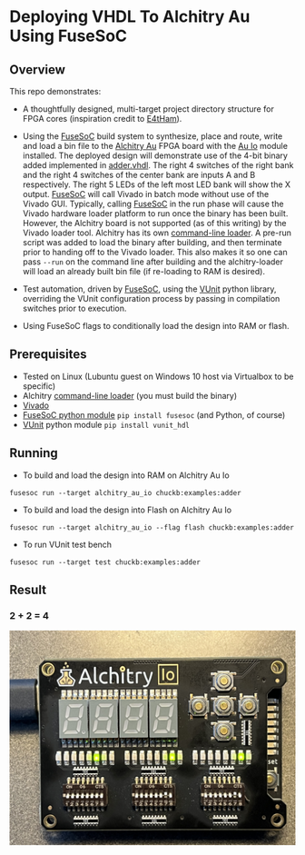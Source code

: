 # Deploying VHDL To Alchitry Au Using FuseSoC

## Overview

This repo demonstrates:
- A thoughtfully designed, multi-target project directory structure for FPGA cores (inspiration credit to [E4tHam]).

- Using the [FuseSoC] build system to synthesize, place and route, write and load a bin file to the [Alchitry Au] FPGA board with the [Au Io] module installed. The deployed design will demonstrate use of the 4-bit binary added implemented in [adder.vhdl]. The right 4 switches of the right bank and the right 4 switches of the center bank are inputs A and B respectively. The right 5 LEDs of the left most LED bank will show the X output. [FuseSoC] will call Vivado in batch mode without use of the Vivado GUI. Typically, calling [FuseSoC] in the run phase will cause the Vivado hardware loader platform to run once the binary has been built. However, the Alchitry board is not supported (as of this writing) by the Vivado loader tool. Alchitry has its own [command-line loader]. A pre-run script was added to load the binary after building, and then terminate prior to handing off to the Vivado loader. This also makes it so one can pass `--run` on the command line after building and the alchitry-loader will load an already built bin file (if re-loading to RAM is desired).

- Test automation, driven by [FuseSoC], using the [VUnit] python library, overriding the VUnit configuration process by passing in compilation switches prior to execution.

- Using FuseSoC flags to conditionally load the design into RAM or flash.

## Prerequisites
- Tested on Linux (Lubuntu guest on Windows 10 host via Virtualbox to be specific)
- Alchitry [command-line loader] (you must build the binary)
- [Vivado]
- [FuseSoC python module] `pip install fusesoc` (and Python, of course)
- [VUnit] python module `pip install vunit_hdl`

## Running
- To build and load the design into RAM on Alchitry Au Io
```
fusesoc run --target alchitry_au_io chuckb:examples:adder
```
- To build and load the design into Flash on Alchitry Au Io
```
fusesoc run --target alchitry_au_io --flag flash chuckb:examples:adder
```
- To run VUnit test bench
```
fusesoc run --target test chuckb:examples:adder
```
## Result
### 2 + 2 = 4
<img alt="2 + 2 = 4" src="image/au_adder.jpg" />

[Alchitry Au]:          https://www.sparkfun.com/products/16527
[FuseSoC]:              https://fusesoc.readthedocs.io/en/stable/index.html
[command-line loader]:  https://github.com/chuckb/alchitry-loader
[Au Io]:                https://www.sparkfun.com/products/16525
[adder.vhdl]:           rtl/adder.vhdl
[Makefile]:             Makefile
[Vivado]:               https://www.xilinx.com/support/download.html
[VUnit]:                https://vunit.github.io/
[FuseSoC python module]: https://github.com/olofk/fusesoc
[E4tHam]:               https://github.com/E4tHam/fusesoc_template